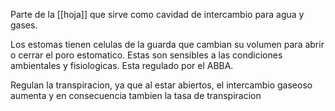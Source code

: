 Parte de la [[hoja]] que sirve como cavidad de intercambio para agua y gases.


Los estomas tienen celulas de la guarda que cambian su volumen para abrir o cerrar el poro estomatico. Estas son sensibles a las condiciones ambientales y fisiologicas. Esta regulado por el ABBA.

Regulan la transpiracion, ya que al estar abiertos, el intercambio gaseoso aumenta y en consecuencia tambien la tasa de transpiracion